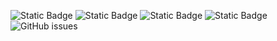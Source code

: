 ![Static Badge](https://img.shields.io/badge/blacklists-60-000000) ![Static Badge](https://img.shields.io/badge/blacklisted-2791386-cc0000) ![Static Badge](https://img.shields.io/badge/whitelisted-2247-00CC00) ![Static Badge](https://img.shields.io/badge/streaming_blacklist-28107-000000) ![GitHub issues](https://img.shields.io/github/issues/fabriziosalmi/blacklists)
